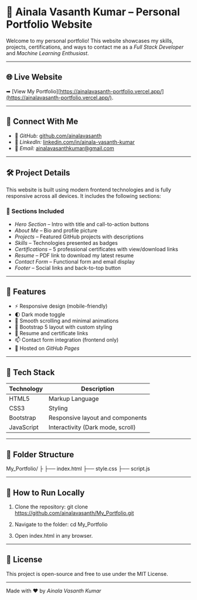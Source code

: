 # 💼 Ainala Vasanth Kumar – Personal Portfolio Website

Welcome to my personal portfolio! This website showcases my skills, projects, certifications, and ways to contact me as a *Full Stack Developer* and *Machine Learning Enthusiast*.

---

## 🌐 Live Website

➡ [View My Portfolio][https://ainalavasanth-portfolio.vercel.app/](https://ainalavasanth-portfolio.vercel.app/). 

---

## 🔗 Connect With Me

- 🔗 *GitHub:* [github.com/ainalavasanth](https://github.com/ainalavasanth)
- 🔗 *LinkedIn:* [linkedin.com/in/ainala-vasanth-kumar](https://www.linkedin.com/in/ainala-vasanth-kumar)
- 📧 *Email:* ainalavasanthkumar@gmail.com

---

## 🛠 Project Details

This website is built using modern frontend technologies and is fully responsive across all devices. It includes the following sections:

### 📄 Sections Included

- *Hero Section* – Intro with title and call-to-action buttons
- *About Me* – Bio and profile picture
- *Projects* – Featured GitHub projects with descriptions
- *Skills* – Technologies presented as badges
- *Certifications* – 5 professional certificates with view/download links
- *Resume* – PDF link to download my latest resume
- *Contact Form* – Functional form and email display
- *Footer* – Social links and back-to-top button

---

## 🚀 Features

- ⚡ Responsive design (mobile-friendly)
- 🌓 Dark mode toggle
- 🎯 Smooth scrolling and minimal animations
- 🧩 Bootstrap 5 layout with custom styling
- 📄 Resume and certificate links
- 📫 Contact form integration (frontend only)
- 🔗 Hosted on *GitHub Pages*

---

## 🧰 Tech Stack

| Technology | Description                      |
|------------|----------------------------------|
| HTML5      | Markup Language                  |
| CSS3       | Styling                          |
| Bootstrap  | Responsive layout and components |
| JavaScript | Interactivity (Dark mode, scroll)|

---

## 📁 Folder Structure

My_Portfolio/
├
├── index.html
├── style.css
├── script.js

---

## 📌 How to Run Locally

1. Clone the repository:
git clone https://github.com/ainalavasanth/My_Portfolio.git

2. Navigate to the folder:
cd My_Portfolio

3. Open index.html in any browser.

---

## 📢 License

This project is open-source and free to use under the MIT License.

---

Made with ❤ by *Ainala Vasanth Kumar*
